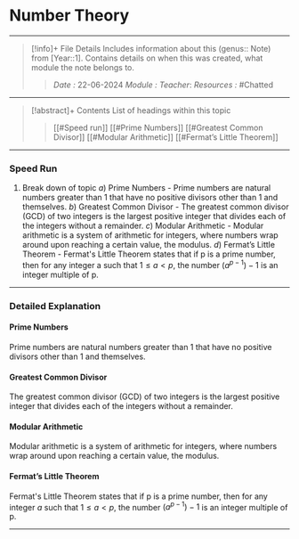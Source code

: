 # Number Theory
---
> [!info]+ File Details
> Includes information about this (genus:: Note) from [Year::1]. Contains details on when this was created, what module the note belongs to.
> > *Date :* 22-06-2024
> > *Module :* 
> > *Teacher*: 
> > *Resources :* #Chatted

---
> [!abstract]+ Contents
> List of headings within this topic
> > [[#Speed run]]
> [[#Prime Numbers]]
> [[#Greatest Common Divisor]]
> [[#Modular Arithmetic]]
> [[#Fermat’s Little Theorem]]
---
### Speed Run

1. Break down of topic
	$a)$ Prime Numbers - Prime numbers are natural numbers greater than 1 that have no positive divisors other than 1 and themselves.
	$b)$ Greatest Common Divisor - The greatest common divisor (GCD) of two integers is the largest positive integer that divides each of the integers without a remainder.
	$c)$ Modular Arithmetic - Modular arithmetic is a system of arithmetic for integers, where numbers wrap around upon reaching a certain value, the modulus.
	$d)$ Fermat’s Little Theorem - Fermat's Little Theorem states that if p is a prime number, then for any integer a such that $1 ≤ a < p$, the number $(a^{p-1}) − 1$ is an integer multiple of p.
---

### Detailed Explanation

#### Prime Numbers
Prime numbers are natural numbers greater than 1 that have no positive divisors other than 1 and themselves.

#### Greatest Common Divisor
The greatest common divisor (GCD) of two integers is the largest positive integer that divides each of the integers without a remainder.

#### Modular Arithmetic
Modular arithmetic is a system of arithmetic for integers, where numbers wrap around upon reaching a certain value, the modulus.

#### Fermat’s Little Theorem
Fermat's Little Theorem states that if p is a prime number, then for any integer $a$ such that $1 ≤ a < p$, the number $(a^{p-1}) − 1$ is an integer multiple of p.

---